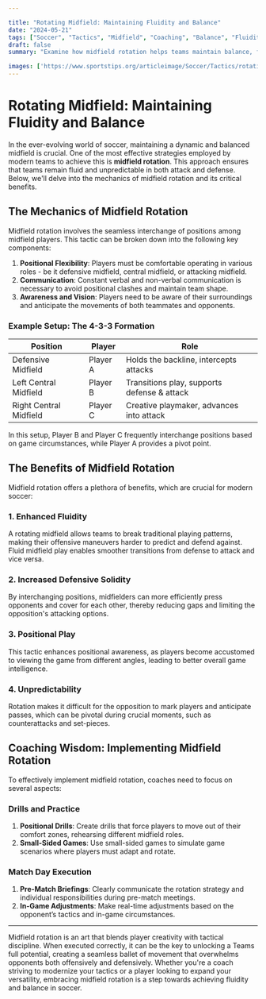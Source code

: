 ```yaml
---

title: "Rotating Midfield: Maintaining Fluidity and Balance"
date: "2024-05-21"
tags: ["Soccer", "Tactics", "Midfield", "Coaching", "Balance", "Fluidity", "Rotation", "Attack", "Defense"]
draft: false
summary: "Examine how midfield rotation helps teams maintain balance, fluidity, and unpredictability in attack and defense."

images: ['https://www.sportstips.org/articleimage/Soccer/Tactics/rotating_midfield_maintaining_fluidity_and_balance.webp']
---
```


# Rotating Midfield: Maintaining Fluidity and Balance

In the ever-evolving world of soccer, maintaining a dynamic and balanced midfield is crucial. One of the most effective strategies employed by modern teams to achieve this is **midfield rotation**. This approach ensures that teams remain fluid and unpredictable in both attack and defense. Below, we'll delve into the mechanics of midfield rotation and its critical benefits.

## The Mechanics of Midfield Rotation

Midfield rotation involves the seamless interchange of positions among midfield players. This tactic can be broken down into the following key components:

1. **Positional Flexibility**: Players must be comfortable operating in various roles - be it defensive midfield, central midfield, or attacking midfield.
2. **Communication**: Constant verbal and non-verbal communication is necessary to avoid positional clashes and maintain team shape.
3. **Awareness and Vision**: Players need to be aware of their surroundings and anticipate the movements of both teammates and opponents.

### Example Setup: The 4-3-3 Formation

| Position            | Player    | Role                                      |
|---------------------|-----------|-------------------------------------------|
| Defensive Midfield  | Player A  | Holds the backline, intercepts attacks    |
| Left Central Midfield | Player B  | Transitions play, supports defense & attack|
| Right Central Midfield| Player C  | Creative playmaker, advances into attack  |

In this setup, Player B and Player C frequently interchange positions based on game circumstances, while Player A provides a pivot point.

## The Benefits of Midfield Rotation

Midfield rotation offers a plethora of benefits, which are crucial for modern soccer:

### 1. Enhanced Fluidity

A rotating midfield allows teams to break traditional playing patterns, making their offensive maneuvers harder to predict and defend against. Fluid midfield play enables smoother transitions from defense to attack and vice versa.

### 2. Increased Defensive Solidity

By interchanging positions, midfielders can more efficiently press opponents and cover for each other, thereby reducing gaps and limiting the opposition's attacking options.

### 3. Positional Play

This tactic enhances positional awareness, as players become accustomed to viewing the game from different angles, leading to better overall game intelligence.

### 4. Unpredictability

Rotation makes it difficult for the opposition to mark players and anticipate passes, which can be pivotal during crucial moments, such as counterattacks and set-pieces.

## Coaching Wisdom: Implementing Midfield Rotation

To effectively implement midfield rotation, coaches need to focus on several aspects:

### Drills and Practice

1. **Positional Drills**: Create drills that force players to move out of their comfort zones, rehearsing different midfield roles.
2. **Small-Sided Games**: Use small-sided games to simulate game scenarios where players must adapt and rotate.

### Match Day Execution

1. **Pre-Match Briefings**: Clearly communicate the rotation strategy and individual responsibilities during pre-match meetings.
2. **In-Game Adjustments**: Make real-time adjustments based on the opponent’s tactics and in-game circumstances.

---

Midfield rotation is an art that blends player creativity with tactical discipline. When executed correctly, it can be the key to unlocking a Teams full potential, creating a seamless ballet of movement that overwhelms opponents both offensively and defensively. Whether you're a coach striving to modernize your tactics or a player looking to expand your versatility, embracing midfield rotation is a step towards achieving fluidity and balance in soccer.

```